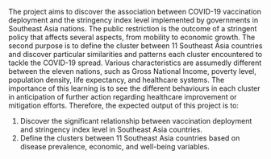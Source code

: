 The project aims to discover the association between COVID-19 vaccination deployment and the stringency index level implemented by governments in Southeast Asia nations. The public restriction is the outcome of a stringent policy that affects several aspects, from mobility to economic growth.
The second purpose is to define the cluster between 11 Southeast Asia countries and discover particular similarities and patterns each cluster encountered to tackle the COVID-19 spread. Various characteristics are assumedly different between the eleven nations, such as Gross National Income, poverty level, population density, life expectancy, and healthcare systems.
The importance of this learning is to see the different behaviours in each cluster in anticipation of further action regarding healthcare improvement or mitigation efforts. Therefore, the expected output of this project is to:
1. Discover the significant relationship between vaccination deployment and stringency index level in Southeast Asia countries.
2. Define the clusters between 11 Southeast Asia countries based on disease prevalence, economic, and well-being variables. 

